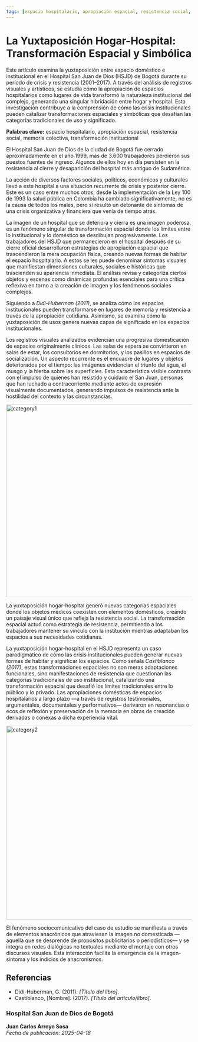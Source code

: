 ```yaml
---
tags: [espacio hospitalario, apropiación espacial, resistencia social, memoria colectiva, transformación institucional]
---
```

# La Yuxtaposición Hogar-Hospital: Transformación Espacial y Simbólica  

Este artículo examina la yuxtaposición entre espacio doméstico e institucional en el Hospital San Juan de Dios (HSJD) de Bogotá durante su período de crisis y resistencia (2001–2017). A través del análisis de registros visuales y artísticos, se estudia cómo la apropiación de espacios hospitalarios como lugares de vida transformó la naturaleza institucional del complejo, generando una singular hibridación entre hogar y hospital. Esta investigación contribuye a la comprensión de cómo las crisis institucionales pueden catalizar transformaciones espaciales y simbólicas que desafían las categorías tradicionales de uso y significado.

**Palabras clave:** espacio hospitalario, apropiación espacial, resistencia social, memoria colectiva, transformación institucional

El Hospital San Juan de Dios de la ciudad de Bogotá fue cerrado aproximadamente en el año 1999, más de 3.600 trabajadores perdieron sus puestos fuentes de ingreso. Algunos de ellos hoy en día persisten en la resistencia al cierre y desaparición del hospital más antiguo de Sudamérica.

La acción de diversos factores sociales, políticos, económicos y culturales llevó a este hospital a una situación recurrente de crisis y posterior cierre. Este es un caso entre muchos otros; desde la implementación de la Ley 100 de 1993 la salud pública en Colombia ha cambiado significativamente, no es la causa de todos los males, pero sí resultó un detonante de síntomas de una crisis organizativa y financiera que venía de tiempo atrás.

La imagen de un hospital que se deteriora y cierra es una imagen poderosa, es un fenómeno singular de transformación espacial donde los límites entre lo institucional y lo doméstico se desdibujan progresivamente. Los trabajadores del HSJD que permanecieron en el hospital después de su cierre oficial desarrollaron estrategias de apropiación espacial que trascendieron la mera ocupación física, creando nuevas formas de habitar el espacio hospitalario. A estos se les puede denominar síntomas visuales que manifiestan dimensiones culturales, sociales e históricas que trascienden su apariencia inmediata. El análisis revisa y categoriza ciertos objetos y escenas como dinámicas profundas esenciales para una crítica reflexiva en torno a la creación de imagen y los fenómenos sociales complejos.

Siguiendo a *Didi-Huberman (2011)*, se analiza cómo los espacios institucionales pueden transformarse en lugares de memoria y resistencia a través de la apropiación cotidiana. Asimismo, se examina cómo la yuxtaposición de usos genera nuevas capas de significado en los espacios institucionales.

Los registros visuales analizados evidencian una progresiva domesticación de espacios originalmente clínicos. Las salas de espera se convirtieron en salas de estar, los consultorios en dormitorios, y los pasillos en espacios de socialización. Un aspecto recurrente es el encuadre de lugares y objetos deteriorados por el tiempo: las imágenes evidencian el triunfo del agua, el musgo y la hierba sobre las superficies. Esta característica visible contrasta con el impulso de quienes han resistido y cuidado el San Juan, personas que han luchado a contracorriente mediante actos de expresión visualmente documentados, generando impulsos de resistencia ante la hostilidad del contexto y las circunstancias.

<img width="521" alt="category1" src="https://github.com/user-attachments/assets/6c9b4665-123d-4188-89e6-b37579c7604f" />

La yuxtaposición hogar-hospital generó nuevas categorías espaciales donde los objetos médicos coexisten con elementos domésticos, creando un paisaje visual único que refleja la resistencia social. La transformación espacial actuó como estrategia de resistencia, permitiendo a los trabajadores mantener su vínculo con la institución mientras adaptaban los espacios a sus necesidades cotidianas.

La yuxtaposición hogar-hospital en el HSJD representa un caso paradigmático de cómo las crisis institucionales pueden generar nuevas formas de habitar y significar los espacios. Como señala *Castiblanco (2017)*, estas transformaciones espaciales no son meras adaptaciones funcionales, sino manifestaciones de resistencia que cuestionan las categorías tradicionales de uso institucional, catalizando una transformación espacial que desafió los límites tradicionales entre lo público y lo privado. Las apropiaciones domésticas de espacios hospitalarios a largo plazo —a través de registros testimoniales, argumentales, documentales y performativos— derivaron en resonancias o ecos de reflexión y preservación de la memoria en obras de creación derivadas o conexas a dicha experiencia vital.

<img width="524" alt="category2" src="https://github.com/user-attachments/assets/f5a7ad8d-652f-477f-ae3e-3be8f375a72a" />

El fenómeno sociocomunicativo del caso de estudio se manifiesta a través de elementos anacrónicos que atraviesan la imagen no domesticada —aquella que se desprende de propósitos publicitarios o periodísticos— y se integra en redes dialógicas no textuales mediante el montaje con otros discursos visuales. Esta interacción facilita la emergencia de la imagen-síntoma y los indicios de anacronismos.


## Referencias

- Didi-Huberman, G. (2011). *[Título del libro]*.
- Castiblanco, [Nombre]. (2017). *[Título del artículo/libro]*.


### Hospital San Juan de Dios de Bogotá  
**Juan Carlos Arroyo Sosa**  
*Fecha de publicación: 2025-04-18*
